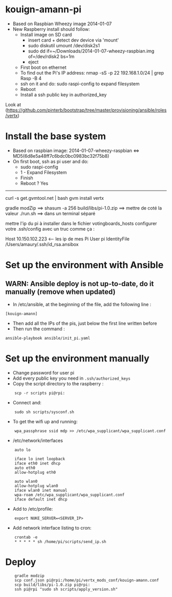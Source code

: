 kouign-amann-pi
===============

* Based on Raspbian Wheezy image 2014-01-07
* New Raspberry install should follow:
    * Install image on SD card
        * insert card + detect dev device via 'mount'
        * sudo diskutil umount /dev/disk2s1
        * sudo dd if=~/Downloads/2014-01-07-wheezy-raspbian.img of=/dev/rdisk2 bs=1m
        * eject
    * First boot on ethernet
    * To find out the Pi's IP address: nmap -sS -p 22 192.168.1.0/24 | grep Rasp -B 4
    * ssh on it and do: sudo raspi-config to expand filesystem
    * Reboot
    * Install a ssh public key in authorized_key

Look at (https://github.com/pinterb/bootstrap/tree/master/provisioning/ansible/roles/vertx)

# Install the base system

* Based on raspbian image: 2014-01-07-wheezy-raspbian <=> MD5(6d8e5a48ff7c6bdc0bc0983bc32f75b8)
* On first boot, ssh as pi user and do:
    * sudo raspi-config
    * 1 - Expand Filesystem
    * Finish
    * Reboot ? Yes

---
curl -s get.gvmtool.net | bash
gvm install vertx

gradle modZip ==> 
shasum -a 256 build/libs/pi-1.0.zip ==> mettre de coté la valeur
./run.sh ==> dans un terminal séparé

mettre l'ip du pi à installer dans le fichier votingboards_hosts
configurer votre .ssh/config avec un truc comme ça :

Host 10.150.102.223   <-- les ip de mes Pi
User pi
IdentityFile /Users/amaury/.ssh/id_rsa.ansibox

# Set up the environment with Ansible

## WARN: Ansible deploy is not up-to-date, do it manually (remove when updated)
* In /etc/ansible, at the beginning of the file, add the following line :
```
[kouign-amann]
```

* Then add all the IPs of the pis, just below the first line written before
* Then run the command :
```
ansible-playbook ansible/init_pi.yaml
```

# Set up the environment manually

* Change password for user pi
* Add every public key you need in ```.ssh/authorized_keys```
* Copy the script directory to the raspberry :
```
    scp -r scripts pi@rpi:
```
* Connect and:
```
    sudo sh scripts/sysconf.sh
```
* To get the wifi up and running:
```
    wpa_passphrase ssid mdp >> /etc/wpa_supplicant/wpa_supplicant.conf
```
* /etc/network/interfaces
```
    auto lo

    iface lo inet loopback
    iface eth0 inet dhcp
    auto eth0
    allow-hotplug eth0

    auto wlan0
    allow-hotplug wlan0
    iface wlan0 inet manual
    wpa-roam /etc/wpa_supplicant/wpa_supplicant.conf
    iface default inet dhcp
```
* Add to /etc/profile:
```
    export NUKE_SERVER=<SERVER_IP>
```
* Add network interface listing to cron:
```
    crontab -e
    * * * * * sh /home/pi/scripts/send_ip.sh
```

# Deploy
```
    gradle modzip
    scp conf.json pi@rpi:/home/pi/vertx_mods_conf/kouign-amann.conf
    scp build/libs/pi-1.0.zip pi@rpi:
    ssh pi@rpi "sudo sh scripts/apply_version.sh"
```
